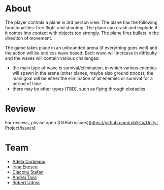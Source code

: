 # About
The player controls a plane in 3rd person view. The plane has the following functionalities: free flight and shooting. The plane can crash and explode if it comes into contact with objects too strongly. The plane fires bullets in the direction of movement.

The game takes place in an unbounded arena (if everything goes well) and the action will be endless wave based. Each wave will increase in difficulty and the waves will contain various challenges:

- the main type of wave is survival/elimination, in which various enemies will spawn in the arena (other planes, maybe also ground troops); the main goal will be either the elimination of all enemies or survival for a period of time
- there may be other types (TBD), such as flying through obstacles

# Review
For reviews, please open (GitHub issues)[https://github.com/rob3rtu/Unity-Project/issues]


# Team
 - [Adela Corbeanu](https://github.com/AdelaCorbeanu)
 - [Irina Enescu](https://github.com/irinaenescu2002)
 - [Diaconu Stefan](https://github.com/Qmpzlawasd)
 - [Andrei Tava](https://github.com/widdrr)
 - [Robert Udrea](https://github.com/rob3rtu)
